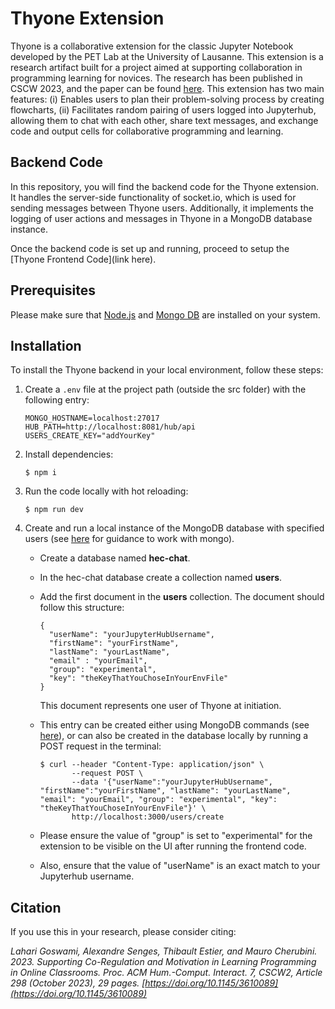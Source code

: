 # Thyone Extension

Thyone is a collaborative extension for the classic Jupyter Notebook developed by the PET Lab at the University of Lausanne. This extension is a research artifact built for a project aimed at supporting collaboration in programming learning for novices. The research has been published in CSCW 2023, and the paper can be found [here](https://doi.org/10.1145/3610089). This extension has two main features: (i) Enables users to plan their problem-solving process by creating flowcharts, (ii) Facilitates random pairing of users logged into Jupyterhub, allowing them to chat with each other, share text messages, and exchange code and output cells for collaborative programming and learning.

## Backend Code

In this repository, you will find the backend code for the Thyone extension. It handles the server-side functionality of socket.io, which is used for sending messages between Thyone users. Additionally, it implements the logging of user actions and messages in Thyone in a MongoDB database instance.

Once the backend code is set up and running, proceed to setup the [Thyone Frontend Code](link here).

## Prerequisites

Please make sure that [Node.js](https://nodejs.org/en) and [Mongo DB](https://www.mongodb.com/docs/manual/installation/) are installed on your system.

## Installation

To install the Thyone backend in your local environment, follow these steps:

1. Create a `.env` file at the project path (outside the src folder) with the following entry:

   ```
   MONGO_HOSTNAME=localhost:27017
   HUB_PATH=http://localhost:8081/hub/api
   USERS_CREATE_KEY="addYourKey"
   ```

2. Install dependencies:

   ```
   $ npm i
   ```

3. Run the code locally with hot reloading:

   ```
   $ npm run dev
   ```

4. Create and run a local instance of the MongoDB database with specified users (see [here](https://www.mongodb.com/docs/manual/core/databases-and-collections/) for guidance to work with mongo).

    - Create a database named **hec-chat**.
    - In the hec-chat database create a collection named **users**.
    - Add the first document in the **users** collection. The document should follow this structure:

      ```
      {
        "userName": "yourJupyterHubUsername",
        "firstName": "yourFirstName",
        "lastName": "yourLastName",
        "email" : "yourEmail",
        "group": "experimental",
        "key": "theKeyThatYouChoseInYourEnvFile"
      }
      ```

      This document represents one user of Thyone at initiation.

    - This entry can be created either using MongoDB commands (see [here](https://www.mongodb.com/docs/manual/core/databases-and-collections/)), or can also be created in the database locally by running a POST request in the terminal:

      ```
      $ curl --header "Content-Type: application/json" \
             --request POST \
             --data '{"userName":"yourJupyterHubUsername", "firstName":"yourFirstName", "lastName": "yourLastName", "email": "yourEmail", "group": "experimental", "key": "theKeyThatYouChoseInYourEnvFile"}' \
             http://localhost:3000/users/create
      ```

    - Please ensure the value of "group" is set to "experimental" for the extension to be visible on the UI after running the frontend code.
    - Also, ensure that the value of "userName" is an exact match to your Jupyterhub username.


## Citation

If you use this in your research, please consider citing:

*Lahari Goswami, Alexandre Senges, Thibault Estier, and Mauro Cherubini. 2023. Supporting Co-Regulation and Motivation in Learning Programming in Online Classrooms. Proc. ACM Hum.-Comput. Interact. 7, CSCW2, Article 298 (October 2023), 29 pages. [https://doi.org/10.1145/3610089](https://doi.org/10.1145/3610089)*
